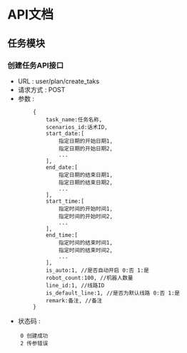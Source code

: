 # API文档

## 任务模块

### 创建任务API接口
	
*	URL : user/plan/create_taks
*	请求方式 : POST
*	参数 : 
```
		{
			task_name:任务名称,
			scenarios_id:话术ID,
			start_date:[
				指定日期的开始日期1,
				指定日期的开始日期2,
				...
			],
			end_date:[
				指定日期的结束日期1,
				指定日期的结束日期2,
				...
			],
			start_time:[
				指定时间的开始时间1,
				指定时间的开始时间2,
				...
			],
			end_time:[
				指定时间的结束时间1,
				指定时间的结束时间2,
				...
			],
			is_auto:1, //是否自动开启 0:否 1:是
			robot_count:100, //机器人数量
			line_id:1, //线路ID
			is_default_line:1, //是否为默认线路 0:否 1:是
			remark:备注, //备注
		}
```
*  状态码 : 
```
	0 创建成功
	2 传参错误
```
	
	
	